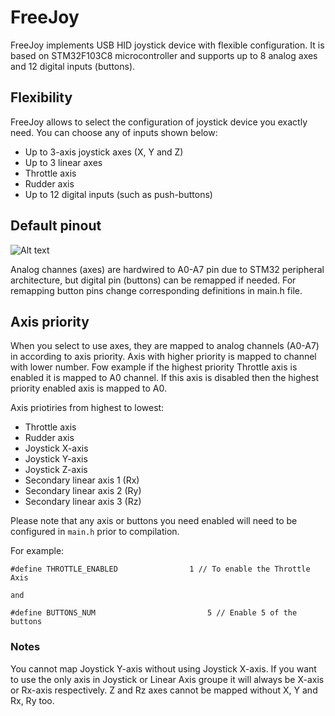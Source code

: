 # FreeJoy
FreeJoy implements USB HID joystick device with flexible configuration. It is based on STM32F103C8 microcontroller and supports up to 8 analog axes and 12 digital inputs (buttons).

## Flexibility
FreeJoy allows to select the configuration of joystick device you exactly need. You can choose any of inputs shown below:

* Up to 3-axis joystick axes (X, Y and Z)
* Up to 3 linear axes 
* Throttle axis
* Rudder axis
* Up to 12 digital inputs (such as push-buttons)

## Default pinout
![Alt text](https://a.radikal.ru/a29/1807/3b/911b58654ab7.jpg)

Analog channes (axes) are hardwired to A0-A7 pin due to STM32 peripheral architecture, but digital pin (buttons) can be remapped if needed. For remapping button pins change corresponding definitions in main.h file.

## Axis priority
When you select to use axes, they are mapped to analog channels (A0-A7) in according to axis priority. Axis with higher priority is mapped to channel with lower number. Fow example if the highest priority Throttle axis is enabled it is mapped to A0 channel. If this axis is disabled then the highest priority enabled axis is mapped to A0.  

Axis priotiries from highest to lowest:
- Throttle axis
- Rudder axis
- Joystick X-axis
- Joystick Y-axis
- Joystick Z-axis
- Secondary linear axis 1 (Rx)
- Secondary linear axis 2 (Ry)
- Secondary linear axis 3 (Rz)

Please note that any axis or buttons you need enabled will need to be configured in `main.h` prior to compilation.

For example:

```
#define THROTTLE_ENABLED				1 // To enable the Throttle Axis

and

#define BUTTONS_NUM							5 // Enable 5 of the buttons
```

### Notes
You cannot map Joystick Y-axis without using Joystick X-axis. If you want to use the only axis in Joystick or Linear Axis groupe it will always be X-axis or Rx-axis respectively. Z and Rz axes cannot be mapped without X, Y and Rx, Ry too.

